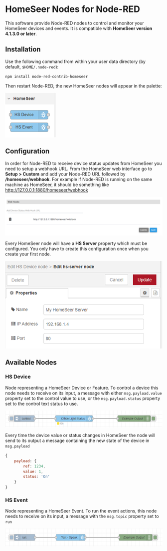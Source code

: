 # HomeSeer Nodes for Node-RED

This software provide Node-RED nodes to control and monitor your HomeSeer devices and events. It is compatible with **HomeSeer version 4.1.3.0 or later**.

## Installation

Use the following command from within your user data directory (by default, `$HOME/.node-red`):
```
npm install node-red-contrib-homeseer
```
Then restart Node-RED, the new HomeSeer nodes will appear in the palette:

![HomeSeer Nodes](images/hs_nodes.png)

## Configuration

In order for Node-RED to receive device status updates from HomeSeer you need to setup a webhook URL. From the HomeSeer web interface go to **Setup > Custom** and add your Node-RED URL followed by **/homeseer/webhook**. For example if Node-RED is running on the same machine as HomeSeer, it should be something  like http://127.0.0.1:1880/homeseer/webhook

![Webhook Configuration](images/webhook_config.png)

Every HomeSeer node will have a **HS Server** property which must be configured. You only have to create this configuration once when you create your first node.

![HS Server Configuration](images/hs-server_config.png)

## Available Nodes

### HS Device
Node representing a HomeSeer Device or Feature. To control a device this node needs to receive on its input, a message with either `msg.payload.value` property set to the control value to use, or the  `msg.payload.status` property set to the control text status to use. 

![HS Device](images/hs-device_flow.png)

Every time the device value or status changes in HomeSeer the node will send to its output a message containing the new state of the device in `msg.payload`
```javascript
{
    payload: {
    	ref: 1234,
        value: 1,
        status: 'On'
    }
}
```

### HS Event
Node representing a HomeSeer Event. To run the event actions, this node needs to receive on its input, a message with the `msg.topic` property set to `run`

![HS Event](images/hs-event_flow.png)